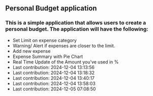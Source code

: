 ## Personal Budget application

### This is a simple application that allows users to create a personal budget. The application will have the following:

- Set Limit on expense category
- Warning/ Alert if expenses are closer to the limit.
- Add new expense
- Expense Summary with Pie Chart
- Real Time Update of the Amount you've used in %
- Last contribution: 2024-12-04 13:13:56
- Last contribution: 2024-12-04 13:18:32
- Last contribution: 2024-12-04 13:40:17
- Last contribution: 2024-12-04 13:58:03
- Last contribution: 2024-12-05 07:08:50
